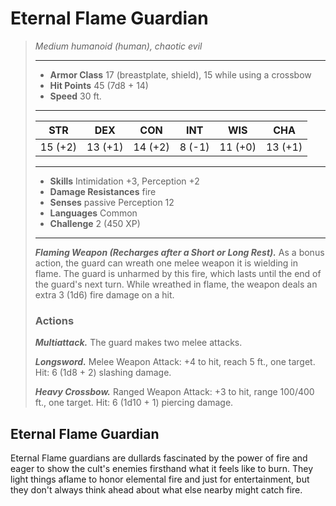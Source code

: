 # Eternal Flame Guardian
>*Medium humanoid (human), chaotic evil*
>___
>- **Armor Class** 17 (breastplate, shield), 15 while using a crossbow
>- **Hit Points** 45 (7d8 + 14)
>- **Speed** 30 ft.
>___
>|STR|DEX|CON|INT|WIS|CHA|
>|:---:|:---:|:---:|:---:|:---:|:---:|
>|15 (+2)|13 (+1)|14 (+2)|8 (-1)|11 (+0)|13 (+1)|
>___
>- **Skills** Intimidation +3, Perception +2
>- **Damage Resistances** fire
>- **Senses** passive Perception 12
>- **Languages** Common
>- **Challenge** 2 (450 XP)
>___
>***Flaming Weapon (Recharges after a Short or Long Rest).*** As a bonus action, the guard can wreath one melee weapon it is wielding in flame. The guard is unharmed by this fire, which lasts until the end of the guard's next turn. While wreathed in flame, the weapon deals an extra 3 (1d6) fire damage on a hit.  
>
>### Actions
>***Multiattack.*** The guard makes two melee attacks.  
>
>***Longsword.*** Melee Weapon Attack: +4 to hit, reach 5 ft., one target. Hit: 6 (1d8 + 2) slashing damage.  
>
>***Heavy Crossbow.*** Ranged Weapon Attack: +3 to hit, range 100/400 ft., one target. Hit: 6 (1d10 + 1) piercing damage.
## Eternal Flame Guardian
Eternal Flame guardians are dullards fascinated by the power of fire and eager to show the cult's enemies firsthand what it feels like to burn. They light things aflame to honor elemental fire and just for entertainment, but they don't always think ahead about what else nearby might catch fire.